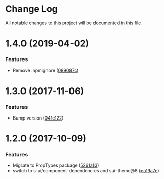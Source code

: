 # Change Log

All notable changes to this project will be documented in this file.

<a name="1.4.0"></a>
# 1.4.0 (2019-04-02)


### Features

* Remove .npmignore ([089087c](https://github.com/SUI-Components/schibsted-spain-components/commit/089087c))



<a name="1.3.0"></a>
# 1.3.0 (2017-11-06)


### Features

* Bump version ([041c122](https://github.com/SUI-Components/schibsted-spain-components/commit/041c122))



<a name="1.2.0"></a>
# 1.2.0 (2017-10-09)


### Features

* Migrate to PropTypes package ([5261a13](https://github.com/SUI-Components/schibsted-spain-components/commit/5261a13))
* switch to s-ui/component-dependencies and sui-theme@8 ([ea19a7e](https://github.com/SUI-Components/schibsted-spain-components/commit/ea19a7e))



